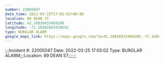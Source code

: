 ```yaml
---
number: 22005047
date_time: 2022-03-25T17:05:02+00:00
location: 89 DEAN ST
latitude: 42.39826033469208
longitude: -71.16882803438642
type: BURGLAR ALARM
google_maps_link: https://maps.google.com/?q=42.39826033469208,-71.16882803438642
---
```


;;;Incident #: 22005047  Date: 2022-03-25 17:05:02   Type: BURGLAR ALARM;;;Location: 89 DEAN ST;;;;;;
